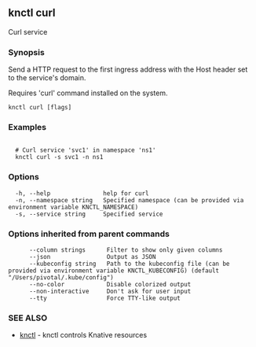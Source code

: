 ## knctl curl

Curl service

### Synopsis

Send a HTTP request to the first ingress address with the Host header set to the service's domain.

Requires 'curl' command installed on the system.

```
knctl curl [flags]
```

### Examples

```

  # Curl service 'svc1' in namespace 'ns1'
  knctl curl -s svc1 -n ns1
```

### Options

```
  -h, --help               help for curl
  -n, --namespace string   Specified namespace (can be provided via environment variable KNCTL_NAMESPACE)
  -s, --service string     Specified service
```

### Options inherited from parent commands

```
      --column strings      Filter to show only given columns
      --json                Output as JSON
      --kubeconfig string   Path to the kubeconfig file (can be provided via environment variable KNCTL_KUBECONFIG) (default "/Users/pivotal/.kube/config")
      --no-color            Disable colorized output
      --non-interactive     Don't ask for user input
      --tty                 Force TTY-like output
```

### SEE ALSO

* [knctl](knctl.md)	 - knctl controls Knative resources

